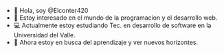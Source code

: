 - 👋 Hola, soy @Elconter420
- 👀 Estoy interesado en el mundo de la programacion y el desarrollo web.
- 💻 Actualmente estoy estudiando Tec. en desarrollo de software en la Universidad del Valle.
- 📖 Ahora estoy en busca del aprendizaje y ver nuevos horizontes.

<!---
Elconter420/Elconter420 is a ✨ special ✨ repository because its `README.md` (this file) appears on your GitHub profile.
You can click the Preview link 
to take a look at your changes.
--->

